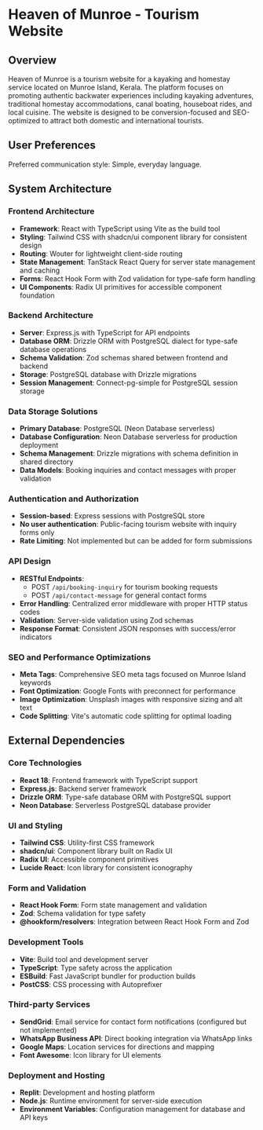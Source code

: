 # Heaven of Munroe - Tourism Website

## Overview

Heaven of Munroe is a tourism website for a kayaking and homestay service located on Munroe Island, Kerala. The platform focuses on promoting authentic backwater experiences including kayaking adventures, traditional homestay accommodations, canal boating, houseboat rides, and local cuisine. The website is designed to be conversion-focused and SEO-optimized to attract both domestic and international tourists.

## User Preferences

Preferred communication style: Simple, everyday language.

## System Architecture

### Frontend Architecture
- **Framework**: React with TypeScript using Vite as the build tool
- **Styling**: Tailwind CSS with shadcn/ui component library for consistent design
- **Routing**: Wouter for lightweight client-side routing
- **State Management**: TanStack React Query for server state management and caching
- **Forms**: React Hook Form with Zod validation for type-safe form handling
- **UI Components**: Radix UI primitives for accessible component foundation

### Backend Architecture
- **Server**: Express.js with TypeScript for API endpoints
- **Database ORM**: Drizzle ORM with PostgreSQL dialect for type-safe database operations
- **Schema Validation**: Zod schemas shared between frontend and backend
- **Storage**: PostgreSQL database with Drizzle migrations
- **Session Management**: Connect-pg-simple for PostgreSQL session storage

### Data Storage Solutions
- **Primary Database**: PostgreSQL (Neon Database serverless)
- **Database Configuration**: Neon Database serverless for production deployment
- **Schema Management**: Drizzle migrations with schema definition in shared directory
- **Data Models**: Booking inquiries and contact messages with proper validation

### Authentication and Authorization
- **Session-based**: Express sessions with PostgreSQL store
- **No user authentication**: Public-facing tourism website with inquiry forms only
- **Rate Limiting**: Not implemented but can be added for form submissions

### API Design
- **RESTful Endpoints**: 
  - POST `/api/booking-inquiry` for tourism booking requests
  - POST `/api/contact-message` for general contact forms
- **Error Handling**: Centralized error middleware with proper HTTP status codes
- **Validation**: Server-side validation using Zod schemas
- **Response Format**: Consistent JSON responses with success/error indicators

### SEO and Performance Optimizations
- **Meta Tags**: Comprehensive SEO meta tags focused on Munroe Island keywords
- **Font Optimization**: Google Fonts with preconnect for performance
- **Image Optimization**: Unsplash images with responsive sizing and alt text
- **Code Splitting**: Vite's automatic code splitting for optimal loading

## External Dependencies

### Core Technologies
- **React 18**: Frontend framework with TypeScript support
- **Express.js**: Backend server framework
- **Drizzle ORM**: Type-safe database ORM with PostgreSQL support
- **Neon Database**: Serverless PostgreSQL database provider

### UI and Styling
- **Tailwind CSS**: Utility-first CSS framework
- **shadcn/ui**: Component library built on Radix UI
- **Radix UI**: Accessible component primitives
- **Lucide React**: Icon library for consistent iconography

### Form and Validation
- **React Hook Form**: Form state management and validation
- **Zod**: Schema validation for type safety
- **@hookform/resolvers**: Integration between React Hook Form and Zod

### Development Tools
- **Vite**: Build tool and development server
- **TypeScript**: Type safety across the application
- **ESBuild**: Fast JavaScript bundler for production builds
- **PostCSS**: CSS processing with Autoprefixer

### Third-party Services
- **SendGrid**: Email service for contact form notifications (configured but not implemented)
- **WhatsApp Business API**: Direct booking integration via WhatsApp links
- **Google Maps**: Location services for directions and mapping
- **Font Awesome**: Icon library for UI elements

### Deployment and Hosting
- **Replit**: Development and hosting platform
- **Node.js**: Runtime environment for server-side execution
- **Environment Variables**: Configuration management for database and API keys